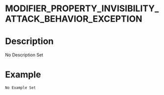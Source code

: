 # MODIFIER_PROPERTY_INVISIBILITY_ATTACK_BEHAVIOR_EXCEPTION
# Description
No Description Set
# Example
```No Example Set```